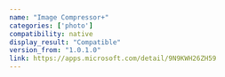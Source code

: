 ```yaml
---
name: "Image Compressor+"
categories: ['photo']
compatibility: native
display_result: "Compatible"
version_from: "1.0.1.0"
link: https://apps.microsoft.com/detail/9N9KWH26ZH59
---
```

